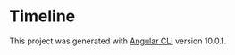 # Timeline

This project was generated with [Angular CLI](https://github.com/angular/angular-cli) version 10.0.1.
